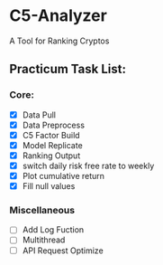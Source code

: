 # C5-Analyzer
A Tool for Ranking Cryptos

## Practicum Task List:

### Core:

- [x] Data Pull
- [x] Data Preprocess
- [x] C5 Factor Build
- [x] Model Replicate
- [x] Ranking Output
- [x] switch daily risk free rate to weekly 
- [x] Plot cumulative return 
- [x] Fill null values

### Miscellaneous

- [ ] Add Log Fuction
- [ ] Multithread
- [ ] API Request Optimize

